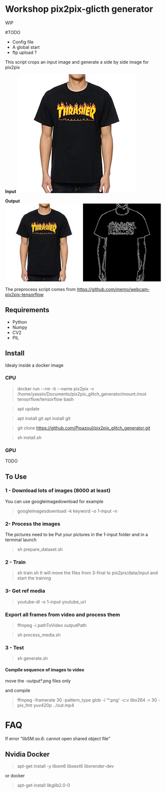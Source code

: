 # Workshop pix2pix-glicth generator

WIP

#TODO
- Config file 
- A global start 
- ftp upload ?

This script crops an input image and generate a side by side image for pix2pix

**Input**
![Input](medias/input.jpg)

**Output**
![Input](medias/output.jpg)


The preprocess script comes from https://github.com/memo/webcam-pix2pix-tensorflow

## Requirements
 - Python
 - Numpy
 - CV2
 - PIL

## Install 
Idealy inside a docker image


### CPU
> docker run --rm -ti --name pix2pix -v /home/yassin/Documents/pix2pix_glitch_generator/mount:/root  tensorflow/tensorflow bash

> apt update

> apt install git
>apt install git

>git clone https://github.com/Pipazoul/pix2pix_glitch_generator.git

>sh install.sh

### GPU

TODO

## To Use

### 1 - Download lots of images (8000 at least)

You can use googleimagedownload for example

>googleimagesdownload -k keyword -o 1-input -n

### 2- Process the images
The pictures need to be 
Put your pictures in the 1-input folder and in a terminal launch
> sh prepare_dataset.sh

### 2 - Train
> sh train.sh
It will move the files from 3-final to pix2pix/data/input and start the training

### 3- Get ref media 
>youtube-dl -o 1-input youtube_url 



### Export all frames from video and process them
>ffmpeg -i pathToVideo outputPath

> sh process_media.sh



### 3 - Test
> sh generate.sh

#### Compile sequence of images to video

move the -output*.png files only

and compile

>ffmpeg -framerate 30 -pattern_type glob -i '*.png'   -c:v libx264 -r 30 -pix_fmt yuv420p ../out.mp4


# FAQ

If error "libSM.so.6: cannot open shared object file"

## Nvidia Docker
> apt-get install -y libsm6 libxext6 libxrender-dev

or docker

> apt-get install libglib2.0-0